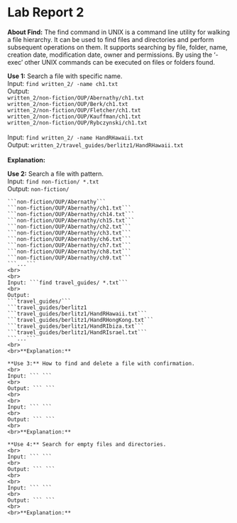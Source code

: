# Lab Report 2

**About Find:** The find command in UNIX is a command line utility for walking a file hierarchy. It can be used to find files and directories and perform subsequent operations on them. It supports searching by file, folder, name, creation date, modification date, owner and permissions. By using the ‘-exec’ other UNIX commands can be executed on files or folders found. 

**Use 1:** Search a file with specific name.
<br>
Input: ```find written_2/ -name ch1.txt```
<br>
Output: 
<br>```written_2/non-fiction/OUP/Abernathy/ch1.txt```
<br>```written_2/non-fiction/OUP/Berk/ch1.txt```
<br>```written_2/non-fiction/OUP/Fletcher/ch1.txt```
<br>```written_2/non-fiction/OUP/Kauffman/ch1.txt```
<br>```written_2/non-fiction/OUP/Rybczynski/ch1.txt ```
<br>
<br>
Input: ```find written_2/ -name HandRHawaii.txt ```
<br>
Output: ```written_2/travel_guides/berlitz1/HandRHawaii.txt```
<br>
<br>**Explanation:**

**Use 2:** Search a file with pattern.
<br>
Input: ```find non-fiction/ *.txt```
<br>
Output: 
```non-fiction/```
```non-fiction/OUP
```non-fiction/OUP/Abernathy```
```non-fiction/OUP/Abernathy/ch1.txt```
```non-fiction/OUP/Abernathy/ch14.txt```
```non-fiction/OUP/Abernathy/ch15.txt```
```non-fiction/OUP/Abernathy/ch2.txt```
```non-fiction/OUP/Abernathy/ch3.txt```
```non-fiction/OUP/Abernathy/ch6.txt```
```non-fiction/OUP/Abernathy/ch7.txt```
```non-fiction/OUP/Abernathy/ch8.txt```
```non-fiction/OUP/Abernathy/ch9.txt```
```...```
<br>
<br>
Input: ```find travel_guides/ *.txt```
<br>
Output: 
```travel_guides/```
```travel_guides/berlitz1
```travel_guides/berlitz1/HandRHawaii.txt```
```travel_guides/berlitz1/HandRHongKong.txt```
```travel_guides/berlitz1/HandRIbiza.txt```
```travel_guides/berlitz1/HandRIsrael.txt```
```...```
<br>
<br>**Explanation:**

**Use 3:** How to find and delete a file with confirmation.
<br>
Input: ``` ```
<br>
Output: ``` ```
<br>
<br>
Input: ``` ```
<br>
Output: ``` ```
<br>
<br>**Explanation:**

**Use 4:** Search for empty files and directories.
<br>
Input: ``` ```
<br>
Output: ``` ```
<br>
<br>
Input: ``` ```
<br>
Output: ``` ```
<br>
<br>**Explanation:**
